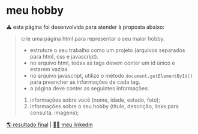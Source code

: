 # meu hobby
⚠️ esta página foi desenvolvida para atender à proposta abaixo:

> crie uma página html para representar o seu maior hobby.
> * estruture o seu trabalho como um projeto (arquivos separados para html, css e javascript).
> * no arquivo html, todas as tags devem conter um id único e estarem vazias.
> * no arquivo javascript, utilize o método ```document.getElementById()``` para preencher as informações de cada tag.
> * a página deve conter as seguintes informações:
> 1. informações sobre você (nome, idade, estado, foto);
> 2. informações sobre o seu hobby (título, descrição, links para consulta, imagens);

[🌎 resultado final](https://corqueeuvia.github.io/my-hobby) | [🧔🏻 meu linkedin](https://www.linkedin.com/in/corcoviacaique/)